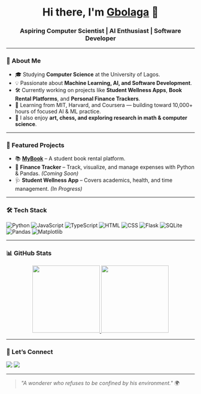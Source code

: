 <!-- Profile Header -->
<h1 align="center">Hi there, I'm <a href="https://github.com/DGbolaga">Gbolaga</a> 👋</h1>
<h3 align="center">Aspiring Computer Scientist | AI Enthusiast | Software Developer</h3>

---

### 🚀 About Me
- 🎓 Studying **Computer Science** at the University of Lagos.  
- 💡 Passionate about **Machine Learning, AI, and Software Development**.  
- 🛠 Currently working on projects like **Student Wellness Apps**, **Book Rental Platforms**, and **Personal Finance Trackers**.  
- 🌱 Learning from MIT, Harvard, and Coursera — building toward 10,000+ hours of focused AI & ML practice.  
- 🎨 I also enjoy **art, chess, and exploring research in math & computer science**.

---

### 📌 Featured Projects
- 📚 **[MyBook](https://github.com/DGbolaga/CS50-Final-Project)** – A student book rental platform.  
- 🧮 **Finance Tracker** – Track, visualize, and manage expenses with Python & Pandas. *(Coming Soon)*  
- 🩺 **Student Wellness App** – Covers academics, health, and time management. *(In Progress)*  

---

### 🛠 Tech Stack
![Python](https://img.shields.io/badge/Python-3776AB?style=for-the-badge&logo=python&logoColor=white)
![JavaScript](https://img.shields.io/badge/JavaScript-F7E017?style=for-the-badge&logo=javascript&logoColor=black)
![TypeScript](https://img.shields.io/badge/TypeScript-3178C6?style=for-the-badge&logo=typescript&logoColor=white)
![HTML](https://img.shields.io/badge/HTML-E34F26?style=for-the-badge&logo=html5&logoColor=white)
![CSS](https://img.shields.io/badge/CSS-1572B6?style=for-the-badge&logo=css3&logoColor=white)
![Flask](https://img.shields.io/badge/Flask-000000?style=for-the-badge&logo=flask&logoColor=white)
![SQLite](https://img.shields.io/badge/SQLite-07405E?style=for-the-badge&logo=sqlite&logoColor=white)
![Pandas](https://img.shields.io/badge/Pandas-150458?style=for-the-badge&logo=pandas&logoColor=white)
![Matplotlib](https://img.shields.io/badge/Matplotlib-0C4B33?style=for-the-badge&logo=plotly&logoColor=white)

---

### 📊 GitHub Stats
<p align="center">
<a href="https://github.com/DGbolaga">
<img height="180em" src="https://github-readme-stats.vercel.app/api?username=DGbolaga&show_icons=true&theme=tokyonight&count_private=true"/>
<img height="180em" src="https://github-readme-stats.vercel.app/api/top-langs/?username=DGbolaga&layout=compact&theme=tokyonight"/>
</a>
</p>

---

### 🤝 Let’s Connect
<p>
<a href="https://www.linkedin.com/in/omogbolaga-daramola-5016012ab/"><img src="https://img.shields.io/badge/LinkedIn-Profile-blue?style=for-the-badge&logo=linkedin&logoColor=white"></a>
<a href="https://github.com/DGbolaga"><img src="https://img.shields.io/badge/GitHub-Follow%20Me-black?style=for-the-badge&logo=github&logoColor=white"></a>
</p>

---

> _"A wonderer who refuses to be confined by his environment."_ 🌍
